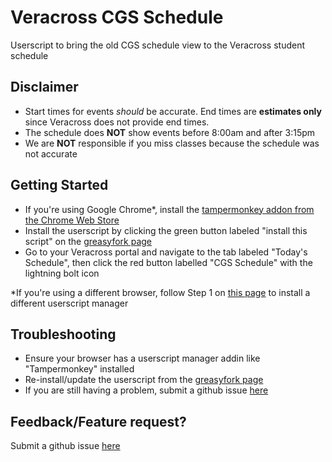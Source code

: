 # Veracross CGS Schedule
Userscript to bring the old CGS schedule view to the Veracross student schedule

## Disclaimer
- Start times for events *should* be accurate. End times are **estimates only** since Veracross does not provide end times.
- The schedule does **NOT** show events before 8:00am and after 3:15pm
- We are **NOT** responsible if you miss classes because the schedule was not accurate

## Getting Started
- If you're using Google Chrome*, install the [tampermonkey addon from the Chrome Web Store](https://chrome.google.com/webstore/detail/tampermonkey/dhdgffkkebhmkfjojejmpbldmpobfkfo?hl=en)
- Install the userscript by clicking the green button labeled "install this script" on the [greasyfork page](https://greasyfork.org/en/scripts/389803)
- Go to your Veracross portal and navigate to the tab labeled "Today's Schedule", then click the red button labelled "CGS Schedule" with the lightning bolt icon

*If you're using a different browser, follow Step 1 on [this page](https://greasyfork.org/en/help/installing-user-scripts) to install a different userscript manager

## Troubleshooting
- Ensure your browser has a userscript manager addin like "Tampermonkey" installed
- Re-install/update the userscript from the [greasyfork page](https://greasyfork.org/en/scripts/389803)
- If you are still having a problem, submit a github issue [here](https://github.com/wangl5/veracross-cgs-schedule/issues/new)

## Feedback/Feature request?
Submit a github issue [here](https://github.com/wangl5/veracross-cgs-schedule/issues/new)
